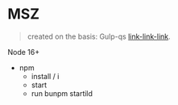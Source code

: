 # MSZ

> created on the basis:
Gulp-qs [link-link-link](https://github.com/a-klimovich/gulp-qs).

Node 16+

- npm
  - install / i
  - start
  - run bunpm startild